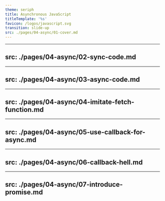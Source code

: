 ```yaml
---
theme: seriph
title: Asynchronous JavaScript
titleTemplate: '%s'
favicon: /logos/javascript.svg
transition: slide-up
src: ./pages/04-async/01-cover.md
---
```


---
src: ./pages/04-async/02-sync-code.md
---

---
src: ./pages/04-async/03-async-code.md
---

---
src: ./pages/04-async/04-imitate-fetch-function.md
---

---
src: ./pages/04-async/05-use-callback-for-async.md
---

---
src: ./pages/04-async/06-callback-hell.md
---

---
src: ./pages/04-async/07-introduce-promise.md
---
